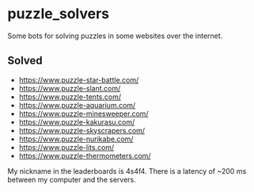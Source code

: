 # puzzle_solvers
Some bots for solving puzzles in some websites over the internet.
## Solved
* https://www.puzzle-star-battle.com/
* https://www.puzzle-slant.com/
* https://www.puzzle-tents.com/
* https://www.puzzle-aquarium.com/
* https://www.puzzle-minesweeper.com/
* https://www.puzzle-kakurasu.com/
* https://www.puzzle-skyscrapers.com/
* https://www.puzzle-nurikabe.com/
* https://www.puzzle-lits.com/
* https://www.puzzle-thermometers.com/


My nickname in the leaderboards is 4s4f4. There is a latency of ~200 ms between my computer and the servers.
